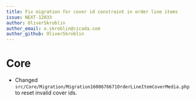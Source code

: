 ```yaml
---
title: Fix migration for cover id constraint in order line items
issue: NEXT-12033
author: OliverSkroblin
author_email: o.skroblin@cicada.com 
author_github: OliverSkroblin
---
```

# Core
* Changed `src/Core/Migration/Migration1600676671OrderLineItemCoverMedia.php` to reset invalid cover ids.
